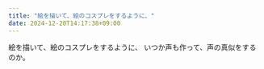 ```yaml
---
title: "絵を描いて、絵のコスプレをするように、"
date: 2024-12-20T14:17:38+09:00
---
```

絵を描いて、絵のコスプレをするように、
いつか声も作って、声の真似をするのか。

